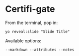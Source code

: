 
# Certifi-gate

From the terminal, pop in:

  ```yo reveal:slide "Slide Title"```

Available options:

 ```--markdown --attributes --notes```
